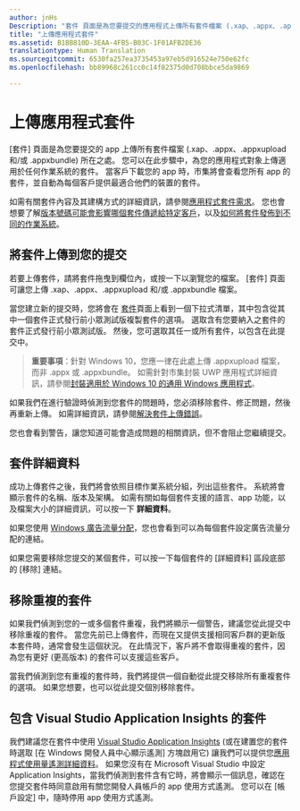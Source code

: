 ```yaml
---
author: jnHs
Description: "套件 頁面是為您要提交的應用程式上傳所有套件檔案 (.xap、.appx、.appxupload 和/或 .appxbundle) 的所在之處。 您可以在此步驟中，為您的應用程式對象上傳適用於任何作業系統的套件。"
title: "上傳應用程式套件"
ms.assetid: B1BB810D-3EAA-4FB5-B03C-1F01AFB2DE36
translationtype: Human Translation
ms.sourcegitcommit: 6530fa257ea3735453a97eb5d916524e750e62fc
ms.openlocfilehash: bb89968c261cc0c14f82375d0d708bbce5da9869

---
```


# 上傳應用程式套件


\[套件\] 頁面是為您要提交的 app 上傳所有套件檔案 (.xap、.appx、.appxupload 和/或 .appxbundle) 所在之處。 您可以在此步驟中，為您的應用程式對象上傳適用於任何作業系統的套件。 當客戶下載您的 app 時，市集將會查看您所有 app 的套件，並自動為每個客戶提供最適合他們的裝置的套件。

如需有關套件內容及其建構方式的詳細資訊，請參閱[應用程式套件需求](app-package-requirements.md)。 您也會想要了解[版本號碼可能會影響哪個套件傳遞給特定客戶](package-version-numbering.md)，以及[如何將套件發佈到不同的作業系統](guidance-for-app-package-management.md)。

## 將套件上傳到您的提交


若要上傳套件，請將套件拖曳到欄位內，或按一下以瀏覽您的檔案。 \[套件\] 頁面可讓您上傳 .xap、.appx、.appxupload 和/或 .appxbundle 檔案。

當您建立新的提交時，您將會在 [套件](package-flights.md)頁面上看到一個下拉式清單，其中包含從其中一個套件正式發行前小眾測試版複製套件的選項。 選取含有您要納入之套件的套件正式發行前小眾測試版。 然後，您可選取其任一或所有套件，以包含在此提交中。

> **重要事項**：針對 Windows 10，您應一律在此處上傳 .appxupload 檔案，而非 .appx 或 .appxbundle。 如需針對市集封裝 UWP 應用程式詳細資訊，請參閱[封裝適用於 Windows 10 的通用 Windows 應用程式](../packaging/packaging-uwp-apps.md)。

如果我們在進行驗證時偵測到您套件的問題時，您必須移除套件、修正問題，然後再重新上傳。 如需詳細資訊，請參閱[解決套件上傳錯誤](resolve-package-upload-errors.md)。

您也會看到警告，讓您知道可能會造成問題的相關資訊，但不會阻止您繼續提交。

## 套件詳細資料


成功上傳套件之後，我們將會依照目標作業系統分組，列出這些套件。 系統將會顯示套件的名稱、版本及架構。 如需有關如每個套件支援的語言、app 功能，以及檔案大小的詳細資訊，可以按一下 **詳細資料**。

如果您使用 [Windows 廣告流量分配](../monetize/use-ad-mediation-to-maximize-revenue.md)，您也會看到可以為每個套件設定廣告流量分配的連結。

如果您需要移除您提交的某個套件，可以按一下每個套件的 \[詳細資料\] 區段底部的 \[移除\] 連結。

## 移除重複的套件


如果我們偵測到您的一或多個套件重複，我們將顯示一個警告，建議您從此提交中移除重複的套件。 當您先前已上傳套件，而現在又提供支援相同客戶群的更新版本套件時，通常會發生這個狀況。 在此情況下，客戶將不會取得重複的套件，因為您有更好 (更高版本) 的套件可以支援這些客戶。

當我們偵測到您有重複的套件時，我們將提供一個自動從此提交移除所有重複套件的選項。 如果您想要，也可以從此提交個別移除套件。

## 包含 Visual Studio Application Insights 的套件


我們建議您在套件中使用 [Visual Studio Application Insights](http://go.microsoft.com/fwlink/?LinkId=615086) \(或在建置您的套件時選取 \[在 Windows 開發人員中心顯示遙測\] 方塊啟用它\) 讓我們可以提供您[應用程式使用量遙測詳細資料](usage-report.md)。 如果您沒有在 Microsoft Visual Studio 中設定 Application Insights，當我們偵測到套件含有它時，將會顯示一個訊息，確認在您提交套件時同意啟用有關您開發人員帳戶的 app 使用方式遙測。 您可以在 \[帳戶設定\] 中，隨時停用 app 使用方式遙測。

 

 







<!--HONumber=Jun16_HO4-->



